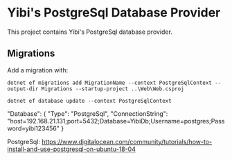 # Yibi's PostgreSql Database Provider

This project contains Yibi's PostgreSql database provider.

## Migrations

Add a migration with:

```
dotnet ef migrations add MigrationName --context PostgreSqlContext --output-dir Migrations --startup-project ..\Web\Web.csproj

dotnet ef database update --context PostgreSqlContext
```

"Database": {
    "Type": "PostgreSql",
    "ConnectionString": "host=192.168.21.131;port=5432;Database=YibiDb;Username=postgres;Password=yibi123456"
}

PostgreSql:
https://www.digitalocean.com/community/tutorials/how-to-install-and-use-postgresql-on-ubuntu-18-04
